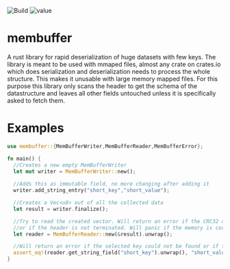 ![Build](https://github.com/ShadowItaly/membuffer/workflows/Build/badge.svg)
![value](https://img.shields.io/crates/v/membuffer)
# membuffer
A rust library for rapid deserialization of huge datasets with few keys. The library is meant to be used with mmaped files, almost any crate on crates.io which does serialization and deserialization needs to process the whole structure. This makes it unusable with large memory mapped files. For this purpose this library only scans the header to get the schema of the datastructure and leaves all other fields untouched unless it is specifically asked to fetch them.

# Examples

```rust
use membuffer::{MemBufferWriter,MemBufferReader,MemBufferError};

fn main() {
  //Creates a new empty MemBufferWriter
  let mut writer = MemBufferWriter::new();
  
  //Adds this as immutable field, no more changing after adding it
  writer.add_string_entry("short_key","short_value");

  //Creates a Vec<u8> out of all the collected data
  let result = writer.finalize();

  //Try to read the created vector. Will return an error if the CRC32 does not fit
  //or if the header is not terminated. Will panic if the memory is corrupted beyond recognition
  let reader = MemBufferReader::new(&result).unwrap();

  //Will return an error if the selected key could not be found or if the value types dont match
  assert_eq!(reader.get_string_field("short_key").unwrap(), "short_value");
}
```
